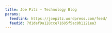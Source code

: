 ```yaml
---
title: Joe Pitz – Technology Blog
params:
  feedlink: https://joepitz.wordpress.com/feed/
  feedid: 7d1daf9a128cce71605f5ac8b1121ea3
---
```

